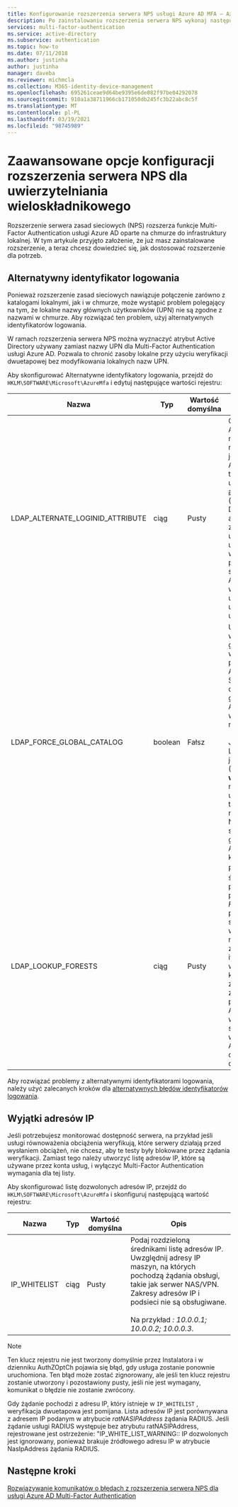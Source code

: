 ```yaml
---
title: Konfigurowanie rozszerzenia serwera NPS usługi Azure AD MFA — Azure Active Directory
description: Po zainstalowaniu rozszerzenia serwera NPS wykonaj następujące kroki, aby uzyskać konfigurację zaawansowaną, taką jak dozwolone listy adresów IP i zamiana nazwy UPN.
services: multi-factor-authentication
ms.service: active-directory
ms.subservice: authentication
ms.topic: how-to
ms.date: 07/11/2018
ms.author: justinha
author: justinha
manager: daveba
ms.reviewer: michmcla
ms.collection: M365-identity-device-management
ms.openlocfilehash: 695261ceae9d64be9395e6de082f97be04292078
ms.sourcegitcommit: 910a1a38711966cb171050db245fc3b22abc8c5f
ms.translationtype: MT
ms.contentlocale: pl-PL
ms.lasthandoff: 03/19/2021
ms.locfileid: "98745989"
---
```

# <a name="advanced-configuration-options-for-the-nps-extension-for-multi-factor-authentication"></a>Zaawansowane opcje konfiguracji rozszerzenia serwera NPS dla uwierzytelniania wieloskładnikowego

Rozszerzenie serwera zasad sieciowych (NPS) rozszerza funkcje Multi-Factor Authentication usługi Azure AD oparte na chmurze do infrastruktury lokalnej. W tym artykule przyjęto założenie, że już masz zainstalowane rozszerzenie, a teraz chcesz dowiedzieć się, jak dostosować rozszerzenie dla potrzeb.

## <a name="alternate-login-id"></a>Alternatywny identyfikator logowania

Ponieważ rozszerzenie zasad sieciowych nawiązuje połączenie zarówno z katalogami lokalnymi, jak i w chmurze, może wystąpić problem polegający na tym, że lokalne nazwy głównych użytkowników (UPN) nie są zgodne z nazwami w chmurze. Aby rozwiązać ten problem, użyj alternatywnych identyfikatorów logowania. 

W ramach rozszerzenia serwera NPS można wyznaczyć atrybut Active Directory używany zamiast nazwy UPN dla Multi-Factor Authentication usługi Azure AD. Pozwala to chronić zasoby lokalne przy użyciu weryfikacji dwuetapowej bez modyfikowania lokalnych nazw UPN. 

Aby skonfigurować Alternatywne identyfikatory logowania, przejdź do `HKLM\SOFTWARE\Microsoft\AzureMfa` i edytuj następujące wartości rejestru:

| Nazwa | Typ | Wartość domyślna | Opis |
| ---- | ---- | ------------- | ----------- |
| LDAP_ALTERNATE_LOGINID_ATTRIBUTE | ciąg | Pusty | Określ nazwę atrybutu Active Directory, który ma być używany zamiast nazwy UPN. Ten atrybut jest używany jako atrybut AlternateLoginId. Jeśli dla tej wartości rejestru jest ustawiony [prawidłowy atrybut Active Directory](/windows/win32/adschema/attributes-all) (na przykład mail lub DisplayName), wartość atrybutu jest używana zamiast nazwy UPN użytkownika w celu uwierzytelnienia. Jeśli ta wartość rejestru jest pusta lub nie została skonfigurowana, AlternateLoginId jest wyłączona, a nazwa UPN użytkownika jest używana do uwierzytelniania. |
| LDAP_FORCE_GLOBAL_CATALOG | boolean | Fałsz | Użyj tej flagi, aby wymusić użycie wykazu globalnego na potrzeby wyszukiwania LDAP podczas wyszukiwania AlternateLoginId. Skonfiguruj kontroler domeny jako wykaz globalny, Dodaj atrybut AlternateLoginId do wykazu globalnego, a następnie Włącz tę flagę. <br><br> Jeśli LDAP_LOOKUP_FORESTS jest skonfigurowany (Niepuste), **Ta flaga jest wymuszana jako true**, niezależnie od wartości ustawienia rejestru. W takim przypadku rozszerzenie serwera NPS wymaga skonfigurowania wykazu globalnego z atrybutem AlternateLoginId dla każdego lasu. |
| LDAP_LOOKUP_FORESTS | ciąg | Pusty | Podaj rozdzieloną średnikami listę lasów do przeszukania. Na przykład *contoso. com; Foobar. com*. W przypadku skonfigurowania tej wartości rejestru rozszerzenie serwera zasad sieciowych iteracyjnie przeszukuje wszystkie lasy w kolejności, w której zostały wymienione, i zwraca pierwszą pomyślną wartość AlternateLoginId. Jeśli ta wartość rejestru nie jest skonfigurowana, wyszukiwanie AlternateLoginId jest ograniczone do bieżącej domeny.|

Aby rozwiązać problemy z alternatywnymi identyfikatorami logowania, należy użyć zalecanych kroków dla [alternatywnych błędów identyfikatorów logowania](howto-mfa-nps-extension-errors.md#alternate-login-id-errors).

## <a name="ip-exceptions"></a>Wyjątki adresów IP

Jeśli potrzebujesz monitorować dostępność serwera, na przykład jeśli usługi równoważenia obciążenia weryfikują, które serwery działają przed wysłaniem obciążeń, nie chcesz, aby te testy były blokowane przez żądania weryfikacji. Zamiast tego należy utworzyć listę adresów IP, które są używane przez konta usług, i wyłączyć Multi-Factor Authentication wymagania dla tej listy.

Aby skonfigurować listę dozwolonych adresów IP, przejdź do `HKLM\SOFTWARE\Microsoft\AzureMfa` i skonfiguruj następującą wartość rejestru:

| Nazwa | Typ | Wartość domyślna | Opis |
| ---- | ---- | ------------- | ----------- |
| IP_WHITELIST | ciąg | Pusty | Podaj rozdzieloną średnikami listę adresów IP. Uwzględnij adresy IP maszyn, na których pochodzą żądania obsługi, takie jak serwer NAS/VPN. Zakresy adresów IP i podsieci nie są obsługiwane. <br><br> Na przykład *: 10.0.0.1; 10.0.0.2; 10.0.0.3*.

> [!NOTE]
> Ten klucz rejestru nie jest tworzony domyślnie przez Instalatora i w dzienniku AuthZOptCh pojawia się błąd, gdy usługa zostanie ponownie uruchomiona. Ten błąd może zostać zignorowany, ale jeśli ten klucz rejestru zostanie utworzony i pozostawiony pusty, jeśli nie jest wymagany, komunikat o błędzie nie zostanie zwrócony.

Gdy żądanie pochodzi z adresu IP, który istnieje w `IP_WHITELIST` , weryfikacja dwuetapowa jest pomijana. Lista adresów IP jest porównywana z adresem IP podanym w atrybucie *ratNASIPAddress* żądania RADIUS. Jeśli żądanie usługi RADIUS występuje bez atrybutu ratNASIPAddress, rejestrowane jest ostrzeżenie: "IP_WHITE_LIST_WARNING:: IP dozwolonych jest ignorowany, ponieważ brakuje źródłowego adresu IP w atrybucie NasIpAddress żądania RADIUS.

## <a name="next-steps"></a>Następne kroki

[Rozwiązywanie komunikatów o błędach z rozszerzenia serwera NPS dla usługi Azure AD Multi-Factor Authentication](howto-mfa-nps-extension-errors.md)